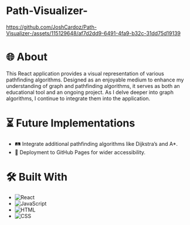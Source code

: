 # Path-Visualizer-

https://github.com/JoshCardoz/Path-Visualizer-/assets/115129648/af7d2dd9-6491-4fa9-b32c-31dd75d19139

# 🌐 About
This React application provides a visual representation of various pathfinding algorithms. Designed as an enjoyable medium to enhance my understanding of graph and pathfinding algorithms, it serves as both an educational tool and an ongoing project. As I delve deeper into graph algorithms, I continue to integrate them into the application.

# ⏳ Future Implementations
- 🛤️ Integrate additional pathfinding algorithms like Dijkstra’s and A*.
- 🚀 Deployment to GitHub Pages for wider accessibility.

# 🛠 Built With
- ![React](https://img.shields.io/badge/-React-61DAFB?style=flat-square&logo=React&logoColor=white)
- ![JavaScript](https://img.shields.io/badge/-JavaScript-yellow?style=flat-square&logo=javascript)
- ![HTML](https://img.shields.io/badge/-HTML-E34F26?style=flat-square&logo=html5&logoColor=white)
- ![CSS](https://img.shields.io/badge/-CSS-1572B6?style=flat-square&logo=css3)



